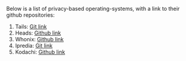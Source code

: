 Below is a list of privacy-based operating-systems, with a link to their github repositories:

1) Tails: [Git link](https://git-tails.immerda.ch/tails/)
2) Heads: [Github link](https://github.com/headslive/)
3) Whonix: [Github link](https://github.com/Whonix/Whonix)
4) Ipredia: [Git link](http://git.ipredia.org/)
5) Kodachi: [Github link](https://github.com/WMAL/kodachi/)
